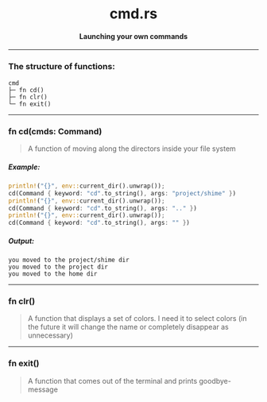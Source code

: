 <div align="center">
    <h1>cmd.rs</h1>
    <h4>Launching your own commands</h4>
</div>

---

### The structure of functions:

```
cmd
├─ fn cd()
├─ fn clr()
└─ fn exit()
```

---

### fn cd(cmds: Command)

> A function of moving along the directors inside your file system

##### Example:

```rust
println!("{}", env::current_dir().unwrap());
cd(Command { keyword: "cd".to_string(), args: "project/shime" })
println!("{}", env::current_dir().unwrap());
cd(Command { keyword: "cd".to_string(), args: ".." })
println!("{}", env::current_dir().unwrap());
cd(Command { keyword: "cd".to_string(), args: "" })
```

##### Output:

```
you moved to the project/shime dir
you moved to the project dir
you moved to the home dir
```

---

### fn clr()

> A function that displays a set of colors.
> I need it to select colors (in the future it will change the name or completely disappear as unnecessary)

---

### fn exit()

> A function that comes out of the terminal and prints goodbye-message
